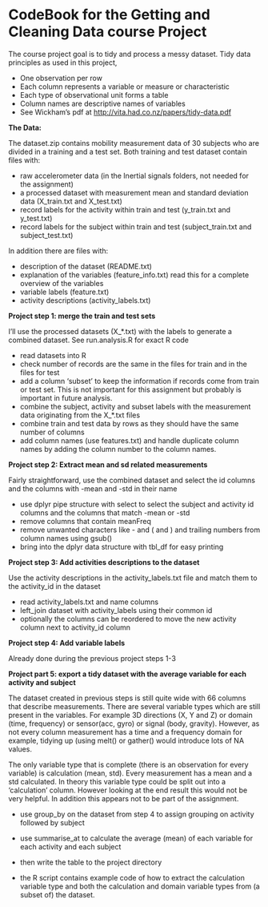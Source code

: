 # CodeBook for the Getting and Cleaning Data course Project

The course project goal is to tidy and process a messy dataset.
Tidy data principles as used in this project,
- One observation per row
- Each column represents a variable or measure or characteristic
- Each type of observational unit forms a table
- Column names are descriptive names of variables
- See Wickham’s pdf at http://vita.had.co.nz/papers/tidy-data.pdf


**The Data:**

The dataset.zip contains mobility measurement data of 30 subjects who are divided in a training and a test set. 
Both training and test dataset contain files with:
- raw accelerometer data (in the Inertial signals folders, not needed for the assignment)
- a processed dataset with measurement mean and standard deviation data (X_train.txt and X_test.txt)
- record labels for the activity within train and test (y_train.txt and y_test.txt)
- record labels for the subject within train and test (subject_train.txt and subject_test.txt)

In addition there are files with:
- description of the dataset (README.txt) 
- explanation of the variables (feature_info.txt) read this for a complete overview of the variables
- variable labels (feature.txt)
- activity descriptions (activity_labels.txt)

**Project step 1: merge the train and test sets**

I’ll use the processed datasets (X_*.txt) with the labels to generate a combined dataset.
See run.analysis.R for exact R code
- read datasets into R
- check number of records are the same in the files for train and in the files for test
- add a column ‘subset’ to keep the information if records come from train or test set. This is not important for this assignment but probably is important in future analysis.
- combine the subject, activity and subset labels with the measurement data originating from the X_*.txt files
- combine train and test data by rows as they should have the same number of columns
- add column names (use features.txt) and handle duplicate column names by adding the column number to the column names.

**Project step 2: Extract mean and sd related measurements**

Fairly straightforward, use the combined dataset and select the id columns and the columns with -mean and -std in their name
- use dplyr pipe structure with select to select the subject and activity id columns and the columns that match -mean or -std
- remove columns that contain meanFreq
- remove unwanted characters like - and ( and ) and trailing numbers from column names using gsub()
- bring into the dplyr data structure with tbl_df for easy printing

**Project step 3: Add activities descriptions to the dataset**

Use the activity descriptions in the activity_labels.txt file and match them to the activity_id in the dataset
- read activity_labels.txt and name columns
- left_join dataset with activity_labels using their common id
- optionally the columns can be reordered to move the new activity column next to activity_id column


**Project step 4: Add variable labels**

Already done during the previous project steps 1-3

**Project part 5: export a tidy dataset with the average variable for each activity and subject**

The dataset created in previous steps is still quite wide with 66 columns that describe measurements. There are several variable types which are still present in the variables. For example 3D directions (X, Y and Z) or domain (time, frequency) or sensor(acc, gyro) or signal (body, gravity). However, as not every column measurement has a time and a frequency domain for example, tidying up (using melt() or gather() would introduce lots of NA values. 

The only variable type that is complete (there is an observation for every variable) is calculation (mean, std). Every measurement has a mean and a std calculated. In theory this variable type could be split out into a ‘calculation’ column. However looking at the end result this would not be very helpful. In addition this appears not to be part of the assignment.

- use group_by on the dataset from step 4 to assign grouping on activity followed by subject
- use summarise_at to calculate the average (mean) of each variable for each activity and each subject
- then write the table to the project directory

- the R script contains example code of how to extract the calculation variable type and both the calculation and domain variable types from (a subset of) the dataset.




